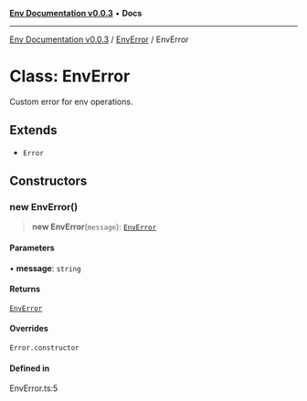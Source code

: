 [**Env Documentation v0.0.3**](../../README.md) • **Docs**

***

[Env Documentation v0.0.3](../../modules.md) / [EnvError](../README.md) / EnvError

# Class: EnvError

Custom error for env operations.

## Extends

- `Error`

## Constructors

### new EnvError()

> **new EnvError**(`message`): [`EnvError`](EnvError.md)

#### Parameters

• **message**: `string`

#### Returns

[`EnvError`](EnvError.md)

#### Overrides

`Error.constructor`

#### Defined in

EnvError.ts:5
